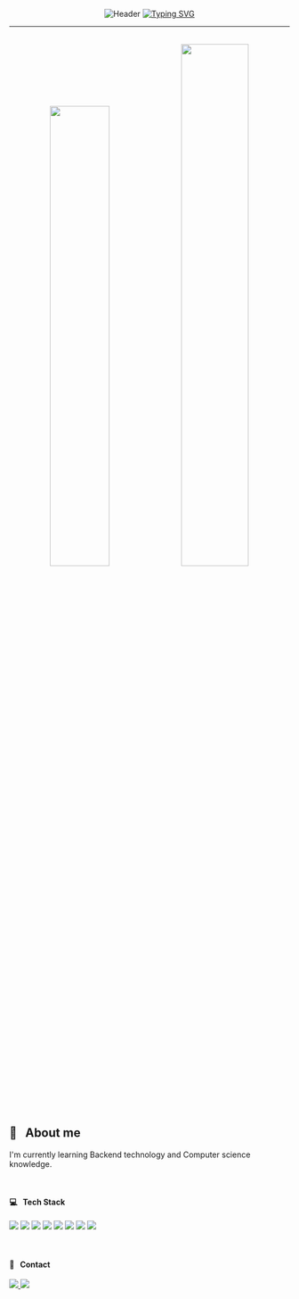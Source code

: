 <div align="center">
  
![Header](https://capsule-render.vercel.app/api?type=waving&color=4E88F7&text=&animation=twinkling&height=80)
[![Typing SVG](https://readme-typing-svg.demolab.com?font=Playball&size=35&pause=1000&color=4E88F7&center=true&vCenter=true&width=435&lines=Welcome+to+My+Github!%20👋)](https://git.io/typing-svg)

</div>

<hr>
<br>

<div align="center">
  <!-- Dodam's Githun stats -->
    <img src="https://github-readme-stats.vercel.app/api?username=dodam24&layout=compact&theme=github_dark&hide_border=false&show_icons=true" width="46%">
  <!-- Github Streaks -->
    <img src="https://github-readme-streak-stats.herokuapp.com/?user=dodam24&theme=blueberry-duo" width="49%"> 
  <!-- Top Langs -->
  <!-- <a href="https://github.com/metleeha">
    <img src="https://github-readme-stats.vercel.app/api/top-langs/?username=dodam24&layout=compact&theme=github_dark&hide_border=true">
  </a> -->
</div>

<!-- ![3D](./profile-3d-contrib/profile-night-rainbow.svg) -->
</div>

<h2> 💬 &nbsp; About me </h2>
  <p>  
  I'm currently learning Backend technology and Computer science knowledge.
  <!-- Hello, I'm Do-dam. I majored in Hotel Management and double majored in Business Administration.
  I worked in the hospitality industry including hotels and airlines.
  After I got interested in Software development, I decided to switch career as a programmer.
  So, I'm currently learning Back-End skills and Front-End skills. 
  I strive to be a developer who learns and grows every day. / I want to be a good developer by making use of my experience so far. -->
    <!-- <sub> I'm currently studying IT knowledge such as Backend technology and Computer science. </sub>
    <br> <sub> - I majored in Hotel Management and double majored in Business Administration. </sub>
    <br> <sub> - I'm interested in collaborating with others and growing up together. </sub> -->
  </p>
<br>

<!-- #### 🛠️ &nbsp; Tech Stack -->
<!-- ![Spring Boot](https://img.shields.io/badge/Spring%20Boot-6DB33F?style=flat-square&logo=Spring%20Boot&logoColor=white)
   ![Oracle](https://img.shields.io/badge/ORACLE-F80000?style=flat-square&logo=oracle&logoColor=white)
   ![MySQL](https://img.shields.io/badge/MySQL-4479A1?style=flat-square&logo=MySQL&logoColor=white)
   ![GitHub](https://img.shields.io/badge/GitHub-181717?style=flat-square&logo=GitHub&logoColor=white) -->

<h4> 💻 &nbsp; Tech Stack </h4>
<p>
<!-- <img src="https://img.shields.io/badge/HTML5-E34F26?style=flat-square&amp;logo=HTML5&amp;logoColor=white">
  <img src="https://img.shields.io/badge/CSS-1572B6?style=flat-square&amp;logo=CSS3&amp;logoColor=white"> -->
  <img src="https://img.shields.io/badge/React-444444?style=flat-square&amp;logo=React">
  <img src="https://img.shields.io/badge/JavaScript-%23323330.svg?style=flat-square&amp;logo=JavaScript&amp;logoColor=%23F7DF1E">
  <img src="https://img.shields.io/badge/Java-007396?style=flat-square&amp;logo=CoffeeScript&amp;logoColor=white">
  <img src="https://img.shields.io/badge/Python-3776AB?style=flat-square&amp;logo=Python&amp;logoColor=FFDD54">
  <img src="https://img.shields.io/badge/Spring-6DB33F?style=flat-square&amp;logo=Spring&amp;logoColor=white">
  <img src="https://img.shields.io/badge/Git-F05032?style=flat-square&amp;logo=git&amp;logoColor=white">
  <img src="https://img.shields.io/badge/Docker-2496ED?style=flat-square&amp;logo=Docker&amp;logoColor=white">
  <img src="https://img.shields.io/badge/Kubernetes-326CE5?style=flat-square&amp;logo=Kubernetes&amp;logoColor=white"> 
</p>
  <br>

<h4> 📨 &nbsp; Contact </h4>
<p>
  <a href="mailto:dodam0724@gmail.com" target="_blank">
    <img src="https://img.shields.io/badge/Gmail-EA4335?style=flat-square&logo=Gmail&logoColor=white"/>
  </a>
    <!-- <img src="https://img.shields.io/badge/Instagram-E4405F?style=flat-square&logo=Instagram&logoColor=white"/> -->
    <!-- <img src="https://img.shields.io/badge/Tistory-FFB80B?style=flat-square&logo=Tistory&logoColor=white"/> -->
    <img src="https://img.shields.io/badge/Tech%20Blog-11B48A?style=flat-square&logo=Vimeo&logoColor=white"/>
    <!-- <img src="https://img.shields.io/badge/GitHub-181717?style=flat-square&logo=GitHub&logoColor=white"/> -->
</p>
